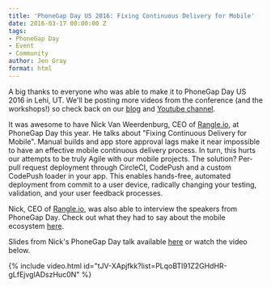 ```yaml
---
title: 'PhoneGap Day US 2016: Fixing Continuous Delivery for Mobile'
date: 2016-03-17 00:00:00 Z
tags:
- PhoneGap Day
- Event
- Community
author: Jen Gray
format: html
---
```


A big thanks to everyone who was able to make it to PhoneGap Day US 2016 in Lehi, UT. We'll be posting more videos from the conference (and the workshops!) so check back on our [blog](http://phonegap.com/blog/tag/phonegap-day/) and [Youtube channel](https://www.youtube.com/user/PhoneGap).

It was awesome to have Nick Van Weerdenburg, CEO of [Rangle.io](http://rangle.io/), at PhoneGap Day this year. He talks about "Fixing Continuous Delivery for Mobile". Manual builds and app store approval lags make it near impossible to have an effective mobile continuous delivery process. In turn, this hurts our attempts to be truly Agile with our mobile projects. The solution? Per-pull request deployment through CircleCI, CodePush and a custom CodePush loader in your app. This enables hands-free, automated deployment from commit to a user device, radically changing your testing, validation, and your user feedback processes.

Nick, CEO of [Rangle.io](http://rangle.io/), was also able to interview the speakers from PhoneGap Day. Check out what they had to say about the mobile ecosystem [here](http://blog.rangle.io/the-mobile-ecosystem-in-2016-and-what-you-need-to-know/).

Slides from Nick's PhoneGap Day talk available [here](http://www.slideshare.net/rangle_io/fixing-continuous-delivery-for-mobile) or watch the video below.

{% include video.html id="tJV-XApjfkk?list=PLqoBTl91Z2GHdHR-gLfEjvglADszHuc0N" %}
